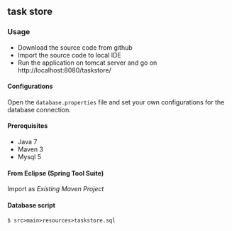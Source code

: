 ## task store 

### Usage

- Download the source code from github
- Import the source code to local IDE
- Run the application on tomcat server and go on http://localhost:8080/taskstore/


#### Configurations

Open the `database.properties` file and set your own configurations for the database connection.

#### Prerequisites

- Java 7
- Maven 3
- Mysql 5

#### From Eclipse (Spring Tool Suite)

Import as *Existing Maven Project* 

#### Database script
	$ src>main>resources>taskstore.sql
	
